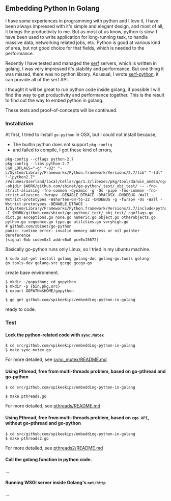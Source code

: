 ## Embedding Python In Golang

I have some experiences in programming with python and I love it, I have been
always impressed with it's simple and elegant design, and most of all, it
brings the productivity to me. But as most of us know, python is slow. I have
been used to write application for long-running task, to handle massive data,
networking related jobs, etc. Python is good at various kind of area, but not
good choice for that fields, which is needed to the performance.

Recently I have tested and managed the [serf](serfdom.io) servers, which is
written in golang, I was very impressed it's stability and performance. But one
thing it was missed, there was no python library.  As usual, I wrote
[serf-python](https://github.com/spikeekips/serf-python), it can provide all of
the serf API.

I thought it will be great to run python code inside golang, if possible I will find the way
to get productivity and performance together. This is the result to find out
the way to embed python in golang.

These tests and proof-of-concepts will be continued.


### Installation

At first, I tried to install `go-python` in OSX, but I could not install
because,

* The builtin python does not support `pkg-config`
* and failed to compile, I got these kind of errors,

```
pkg-config --cflags python-2.7
pkg-config --libs python-2.7
CGO_LDFLAGS="-g" "-O2" "-L/System/Library/Frameworks/Python.framework/Versions/2.7/lib" "-ldl" "-lpython2.7" /Volumes/Userland/local/Cellar/go/1.3/libexec/pkg/tool/darwin_amd64/cgo -objdir $WORK/github.com/sbinet/go-python/_test/_obj_test/ -- -fno-strict-aliasing -fno-common -dynamic -g -Os -pipe -fno-common -fno-strict-aliasing -fwrapv -DENABLE_DTRACE -DMACOSX -DNDEBUG -Wall -Wstrict-prototypes -Wshorten-64-to-32 -DNDEBUG -g -fwrapv -Os -Wall -Wstrict-prototypes -DENABLE_DTRACE -I/System/Library/Frameworks/Python.framework/Versions/2.7/include/python2.7 -I $WORK/github.com/sbinet/go-python/_test/_obj_test/ cgoflags.go dict.go exceptions.go none.go numeric.go object.go otherobjects.go python.go sequence.go type.go utilities.go veryhigh.go
# github.com/sbinet/go-python
panic: runtime error: invalid memory address or nil pointer dereference
[signal 0xb code=0x1 addr=0x0 pc=0x15672]
```

Basically go-python runs only Linux, so I tried in my ubuntu machine.

```
$ sudo apt-get install golang golang-doc golang-go.tools golang-go.tools-dev golang-src gccgo gccgo-go
```

create base environment.

```
$ mkdir ~/gopython; cd gopython
$ mkdir -p {bin,pkg,src}
$ export GOPATH=$HOME/gopython
```

```
$ go get github.com/spikeekips/embedding-python-in-golang
```

ready to code.


### Test

#### Lock the python-related code with `sync.Mutex`

```
$ cd src/github.com/spikeekips/embedding-python-in-golang
$ make sync_mutex.go
```

For more detailed, see [sync_mutex/README.md](sync_mutex/README.md)


#### Using Pthread, free from multi-threads problem, based on go-pthread and go-python

```
$ cd src/github.com/spikeekips/embedding-python-in-golang

$ make pthreads.go
```

For more detailed, see [pthreads/README.md](pthreads/README.md)


#### Using Pthread, free from multi-threads problem, based on `cgo API`, without go-pthread and go-python

```
$ cd src/github.com/spikeekips/embedding-python-in-golang
$ make pthreads2.go
```

For more detailed, see [pthreads2/README.md](pthreads2/README.md)


#### Call the golang function in python code.

...


#### Running WSGI server inside Golang's `net/http`

...



